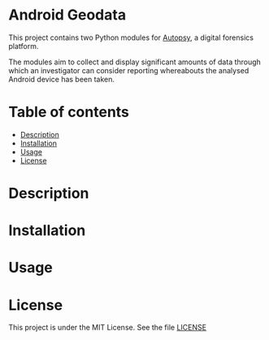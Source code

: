 # Android Geodata

This project contains two Python modules for [Autopsy](http://www.autopsy.com/), a digital forensics platform.

The modules aim to collect and display significant amounts of data through which an investigator can consider reporting whereabouts the analysed Android device has been taken. 

# Table of contents

* [Description](README.md#Description)
* [Installation](README.md#Installation)
* [Usage](README.md#Usage)
* [License](README.md#License)

# Description

# Installation

# Usage

# License

This project is under the MIT License.
See the file [LICENSE](LICENSE)
